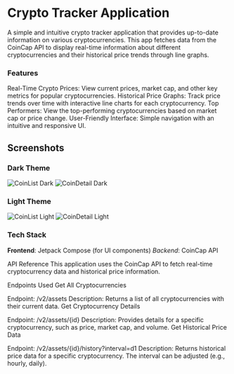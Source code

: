 # Crypto Tracker Application

A simple and intuitive crypto tracker application that provides up-to-date information on various cryptocurrencies. This app fetches data from the CoinCap API to display real-time information about different cryptocurrencies and their historical price trends through line graphs.

### Features
Real-Time Crypto Prices: View current prices, market cap, and other key metrics for popular cryptocurrencies.
Historical Price Graphs: Track price trends over time with interactive line charts for each cryptocurrency.
Top Performers: View the top-performing cryptocurrencies based on market cap or price change.
User-Friendly Interface: Simple navigation with an intuitive and responsive UI.

## Screenshots
### Dark Theme
![CoinList Dark](https://github.com/user-attachments/assets/95954a29-30fd-48c0-a63d-96cf92ef3f15)
![CoinDetail Dark](https://github.com/user-attachments/assets/68c8d111-9bde-49f5-b549-f16e3586e747)
### Light Theme
![CoinList Light](https://github.com/user-attachments/assets/86227c90-62b3-4178-9453-a6073e8ee660)
![CoinDetail Light](https://github.com/user-attachments/assets/4f053d30-3b1d-4a23-b770-f3208837e3bb)

### Tech Stack
**Frontend**: Jetpack Compose (for UI components)
*Backend*: CoinCap API

API Reference
This application uses the CoinCap API to fetch real-time cryptocurrency data and historical price information.

Endpoints Used
Get All Cryptocurrencies

Endpoint: /v2/assets
Description: Returns a list of all cryptocurrencies with their current data.
Get Cryptocurrency Details

Endpoint: /v2/assets/{id}
Description: Provides details for a specific cryptocurrency, such as price, market cap, and volume.
Get Historical Price Data

Endpoint: /v2/assets/{id}/history?interval=d1
Description: Returns historical price data for a specific cryptocurrency. The interval can be adjusted (e.g., hourly, daily).